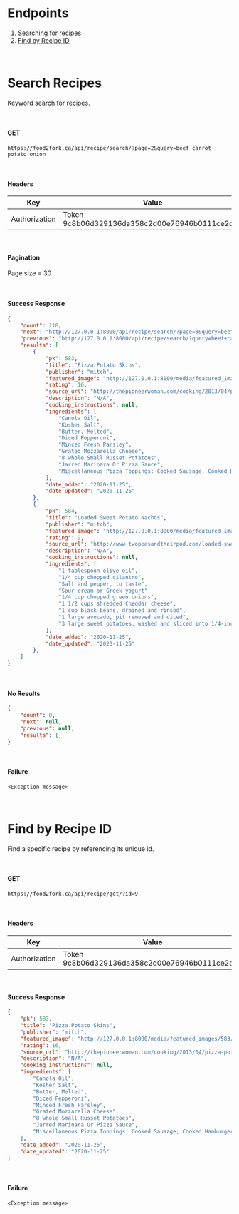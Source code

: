 # Endpoints
1. [Searching for recipes](#Search-Recipes)
1. [Find by Recipe ID](#Find-by-Recipe-ID)

<br>

# Search Recipes
Keyword search for recipes.

<br>

#### GET 
```
https://food2fork.ca/api/recipe/search/?page=2&query=beef carrot potato onion
```

<br>

#### Headers
| Key | Value |
|-----|-------|
| Authorization | Token 9c8b06d329136da358c2d00e76946b0111ce2c48|

<br>

#### Pagination
Page size = 30

<br>

#### Success Response
```json
{
    "count": 118,
    "next": "http://127.0.0.1:8000/api/recipe/search/?page=3&query=beef+carrot+potato+onion",
    "previous": "http://127.0.0.1:8000/api/recipe/search/?query=beef+carrot+potato+onion",
    "results": [
        {
            "pk": 583,
            "title": "Pizza Potato Skins",
            "publisher": "mitch",
            "featured_image": "http://127.0.0.1:8000/media/featured_images/583/featured_image.png",
            "rating": 16,
            "source_url": "http://thepioneerwoman.com/cooking/2013/04/pizza-potato-skins/",
            "description": "N/A",
            "cooking_instructions": null,
            "ingredients": [
                "Canola Oil",
                "Kosher Salt",
                "Butter, Melted",
                "Diced Pepperoni",
                "Minced Fresh Parsley",
                "Grated Mozzarella Cheese",
                "8 whole Small Russet Potatoes",
                "Jarred Marinara Or Pizza Sauce",
                "Miscellaneous Pizza Toppings: Cooked Sausage, Cooked Hamburger, Diced Bell Pepper, Diced Onion, Diced Mushrooms, Diced Canadian Bacon, Etc."
            ],
            "date_added": "2020-11-25",
            "date_updated": "2020-11-25"
        },
        {
            "pk": 584,
            "title": "Loaded Sweet Potato Nachos",
            "publisher": "mitch",
            "featured_image": "http://127.0.0.1:8000/media/featured_images/584/featured_image.png",
            "rating": 9,
            "source_url": "http://www.twopeasandtheirpod.com/loaded-sweet-potato-nachos/",
            "description": "N/A",
            "cooking_instructions": null,
            "ingredients": [
                "1 tablespoon olive oil",
                "1/4 cup chopped cilantro",
                "Salt and pepper, to taste",
                "Sour cream or Greek yogurt",
                "1/4 cup chopped green onions",
                "1 1/2 cups shredded Cheddar cheese",
                "1 cup black beans, drained and rinsed",
                "1 large avocado, pit removed and diced",
                "3 large sweet potatoes, washed and sliced into 1/4-inch rounds"
            ],
            "date_added": "2020-11-25",
            "date_updated": "2020-11-25"
        },
	]
}
```

<br>

#### No Results
```json
{
    "count": 0,
    "next": null,
    "previous": null,
    "results": []
}
```

<br>

#### Failure
```
<Exception message>
```

<br>

# Find by Recipe ID
Find a specific recipe by referencing its unique id.

<br>

#### GET 
```
https://food2fork.ca/api/recipe/get/?id=9
```

<br>

#### Headers
| Key | Value |
|-----|-------|
| Authorization | Token 9c8b06d329136da358c2d00e76946b0111ce2c48|

<br>

#### Success Response
```json
{
    "pk": 583,
    "title": "Pizza Potato Skins",
    "publisher": "mitch",
    "featured_image": "http://127.0.0.1:8000/media/featured_images/583/featured_image.png",
    "rating": 16,
    "source_url": "http://thepioneerwoman.com/cooking/2013/04/pizza-potato-skins/",
    "description": "N/A",
    "cooking_instructions": null,
    "ingredients": [
        "Canola Oil",
        "Kosher Salt",
        "Butter, Melted",
        "Diced Pepperoni",
        "Minced Fresh Parsley",
        "Grated Mozzarella Cheese",
        "8 whole Small Russet Potatoes",
        "Jarred Marinara Or Pizza Sauce",
        "Miscellaneous Pizza Toppings: Cooked Sausage, Cooked Hamburger, Diced Bell Pepper, Diced Onion, Diced Mushrooms, Diced Canadian Bacon, Etc."
    ],
    "date_added": "2020-11-25",
    "date_updated": "2020-11-25"
}
```

<br>

#### Failure
```
<Exception message>
```


